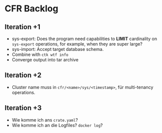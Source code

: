 # CFR Backlog

## Iteration +1
- sys-export: Does the program need capabilities to **LIMIT** cardinality
  on `sys-export` operations, for example, when they are super large?
- sys-import: Accept target database schema.
- Combine with `ctk wtf info`
- Converge output into tar archive

## Iteration +2
- Cluster name muss in `cfr/<name>/sys/<timestamp>`, für multi-tenancy operations.

## Iteration +3
- Wie komme ich ans `crate.yaml`?
- Wie komme ich an die Logfiles? `docker log`?

